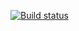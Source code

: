 [![Build status](https://ci.appveyor.com/api/projects/status/3ooe61mcwwhyj2xh/branch/master?svg=true)](https://ci.appveyor.com/project/AntonDolmatov22388/hw-unit-5-patterns-2/branch/master)